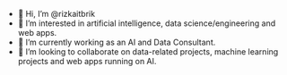 - 👋 Hi, I’m @rizkaitbrik
- 👀 I’m interested in artificial intelligence, data science/engineering and web apps.
- 🌱 I’m currently working as an AI and Data Consultant.
- 💞️ I’m looking to collaborate on data-related projects, machine learning projects and web apps running on AI.

<!---
rizkaitbrik/rizkaitbrik is a ✨ special ✨ repository because its `README.md` (this file) appears on your GitHub profile.
You can click the Preview link to take a look at your changes.
--->
